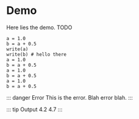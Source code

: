 # Demo

Here lies the demo. TODO

```
a = 1.0
b = a + 0.5
write(a)
write(b) # hello there
a = 1.0
b = a + 0.5
a = 1.0
b = a + 0.5
a = 1.0
b = a + 0.5
```

<Demo code="write(1.0)"/>

::: danger Error
This is the error. Blah error blah.
:::

::: tip Output
4.2
4.7
:::
